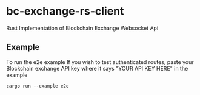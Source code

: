 # bc-exchange-rs-client
Rust Implementation of Blockchain Exchange Websocket Api

## Example
To run the e2e example
If you wish to test authenticated routes, paste your Blockchain exchange API key where it says "YOUR API KEY HERE" in the example
```
cargo run --example e2e
```
